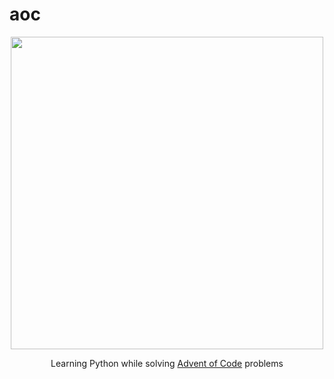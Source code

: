 # aoc

<p align="center">
  <a href="https://adventofcode.com/">
    <img src="https://pbs.twimg.com/media/EFs21m0XYAIjq4T.jpg" width=500px />
  </a>
</p>

<p align="center">
  Learning Python while solving <a href="https://adventofcode.com/">Advent of Code</a> problems
</p>



